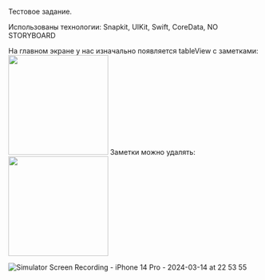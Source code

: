 Тестовое задание.

Использованы технологии: Snapkit, UIKit, Swift, CoreData, NO STORYBOARD

На главном экране у нас изначально появляется tableView с заметками:
<img src="https://github.com/BelyahRU/testtask/assets/93776512/df780f21-1208-4f73-81e8-a14f9b3ca96a" width="200">
Заметки можно удалять: 
![]()
![]()
![]()
![]()
<img src="https://github.com/BelyahRU/testtask/assets/93776512/0c597a3c-390d-498d-9030-2a14bc102b4f" width="200">

![Simulator Screen Recording - iPhone 14 Pro - 2024-03-14 at 22 53 55](https://github.com/BelyahRU/testtask/assets/93776512/0c597a3c-390d-498d-9030-2a14bc102b4f)
